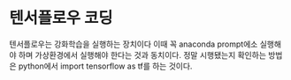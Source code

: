 # 텐서플로우 코딩
텐서플로우는 강화학습을 실행하는 장치이다 이때 꼭 anaconda prompt에소 실행해야 하며
가상환경에서 실행해야 한다는 것과 동치이다.
정말 시행됐는지 확인하는 방법은 python에서 
import tensorflow as tf를 하는 것이다.
